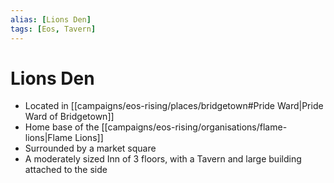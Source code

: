 ```yaml
---
alias: [Lions Den]
tags: [Eos, Tavern]
---
```


# Lions Den

- Located in [[campaigns/eos-rising/places/bridgetown#Pride Ward|Pride Ward of Bridgetown]]
- Home base of the [[campaigns/eos-rising/organisations/flame-lions|Flame Lions]]
- Surrounded by a market square
- A moderately sized Inn of 3 floors, with a Tavern and large building attached to the side